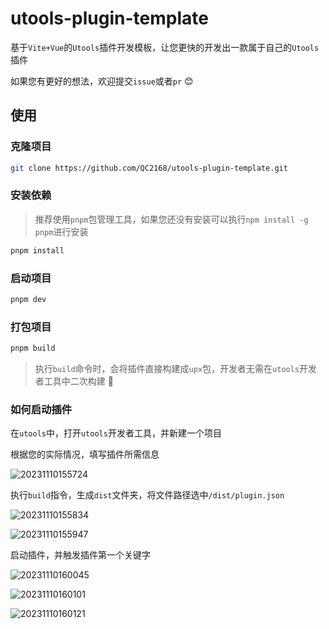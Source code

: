 # utools-plugin-template

基于`Vite+Vue`的`Utools`插件开发模板，让您更快的开发出一款属于自己的`Utools`插件

如果您有更好的想法，欢迎提交`issue`或者`pr` 😊

## 使用

### 克隆项目

```bash
git clone https://github.com/QC2168/utools-plugin-template.git
```

### 安装依赖

> 推荐使用`pnpm`包管理工具，如果您还没有安装可以执行`npm install -g pnpm`进行安装

```bash
pnpm install
```

### 启动项目

```bash
pnpm dev
```

### 打包项目

```bash
pnpm build
```

> 执行`build`命令时，会将插件直接构建成`upx`包，开发者无需在`utools`开发者工具中二次构建 🚀

### 如何启动插件

在`utools`中，打开`utools`开发者工具，并新建一个项目

根据您的实际情况，填写插件所需信息

![20231110155724](https://raw.githubusercontent.com/QC2168/note-img/main/20231110155724.png)

执行`build`指令，生成`dist`文件夹，将文件路径选中`/dist/plugin.json`

![20231110155834](https://raw.githubusercontent.com/QC2168/note-img/main/20231110155834.png)

![20231110155947](https://raw.githubusercontent.com/QC2168/note-img/main/20231110155947.png)

启动插件，并触发插件第一个关键字

![20231110160045](https://raw.githubusercontent.com/QC2168/note-img/main/20231110160045.png)

![20231110160101](https://raw.githubusercontent.com/QC2168/note-img/main/20231110160101.png)

![20231110160121](https://raw.githubusercontent.com/QC2168/note-img/main/20231110160121.png)
